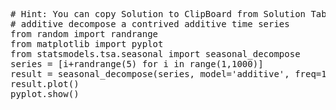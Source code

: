 <pre class="file" data-target="clipboard">
# Hint: You can copy Solution to ClipBoard from Solution Tab
# additive decompose a contrived additive time series
from random import randrange
from matplotlib import pyplot
from statsmodels.tsa.seasonal import seasonal_decompose
series = [i+randrange(5) for i in range(1,1000)]
result = seasonal_decompose(series, model='additive', freq=1)
result.plot()
pyplot.show()
</pre>